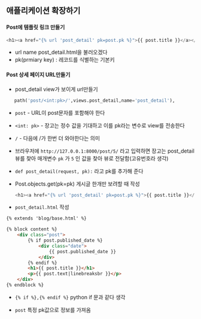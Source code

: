 ## 애플리케이션 확장하기

#### Post에 템플릿 링크 만들기

```python
<h1><a href="{% url 'post_detail' pk=post.pk %}">{{ post.title }}</a></h1>
```

- url name post_detail.html을 불러오겠다 
- pk(prmiary key) : 레코드를 식별하는 기본키

#### Post 상세 페이지 URL만들기

- post_detail view가 보이게 url만들기

```python
   path('post/<int:pk>/',views.post_detail,name='post_detail'),
```

- `post` - URL이 post문자를 포함해야 한다

- `<int: pk>` - 장고는 정수 값을 기대하고 이를 pk라는 변수로 view를 전송한다

- `/` - 다음에 /가 한번 더 와야한다는 의미

- 브라우저에 `http://127.0.0.1:8000/post/5/` 라고 입력하면 장고는 post_detail 뷰를 찾아 매개변수 `pk` 가 `5` 인 값을 찾아 뷰로 전달함(고유번호라 생각)

- `def post_detail(request, pk):` 라고 pk를 추가해 준다

- Post.objects.get(pk=pk) 게시글 한개만 보려할 때 작성

  ```python
  <h1><a href="{% url 'post_detail' pk=post.pk %}">{{ post.title }}</a></h1> #pk값은 post의 pk값으로 가져오겠다
  ```

  

- `post_detail.html` 작성

```html
{% extends 'blog/base.html' %}

{% block content %}
    <div class="post">
        {% if post.published_date %}
            <div class="date">
                {{ post.published_date }}
            </div>
        {% endif %}
        <h1>{{ post.title }}</h1>
        <p>{{ post.text|linebreaksbr }}</p>
    </div>
{% endblock %}
```

- `{% if %},{% endif %}` python if 문과 같다 생각

- `post` 특정 pk값으로 정보를 가져옴

